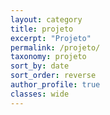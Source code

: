 ```yaml
---
layout: category
title: projeto
excerpt: "Projeto"
permalink: /projeto/
taxonomy: projeto
sort_by: date
sort_order: reverse
author_profile: true
classes: wide
---
```

